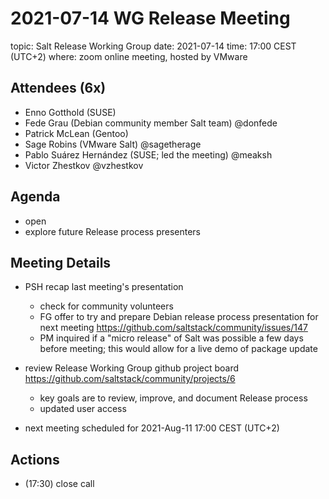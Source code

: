 # 2021-07-14 WG Release Meeting

topic: Salt Release Working Group
date: 2021-07-14
time: 17:00 CEST (UTC+2)
where: zoom online meeting, hosted by VMware


## Attendees (6x)

* Enno Gotthold (SUSE)
* Fede Grau (Debian community member Salt team) @donfede
* Patrick McLean (Gentoo)
* Sage Robins (VMware Salt) @sagetherage
* Pablo Suárez Hernández (SUSE; led the meeting) @meaksh
* Victor Zhestkov @vzhestkov


## Agenda
* open
* explore future Release process presenters


## Meeting Details

 - PSH recap last meeting's presentation
   - check for community volunteers
   - FG offer to try and prepare Debian release process presentation for next meeting 
     https://github.com/saltstack/community/issues/147
   - PM inquired if a "micro release" of Salt was possible a few days before
     meeting; this would allow for a live demo of package update

 - review Release Working Group github project board
   https://github.com/saltstack/community/projects/6
   - key goals are to review, improve, and document Release process
   - updated user access

 - next meeting scheduled for 2021-Aug-11 17:00 CEST (UTC+2)


## Actions


 - (17:30) close call

